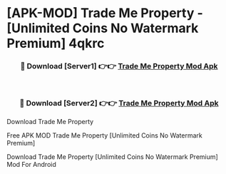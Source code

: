 # [APK-MOD] Trade Me  Property - [Unlimited Coins No Watermark Premium] 4qkrc



<div align="center">
<h3>🔴 Download [Server1] 👉👉 <a href="https://momento.my/?title=Trade_Me__Property">Trade Me  Property Mod Apk</a></h3><br>

<h3>🔴 Download [Server2] 👉👉 <a href="https://momento.my/?title=Trade_Me__Property">Trade Me  Property Mod Apk</a></h3>
</div>



Download Trade Me  Property 

Free APK MOD Trade Me  Property [Unlimited Coins No Watermark Premium]

Download Trade Me  Property [Unlimited Coins No Watermark Premium] Mod For Android
